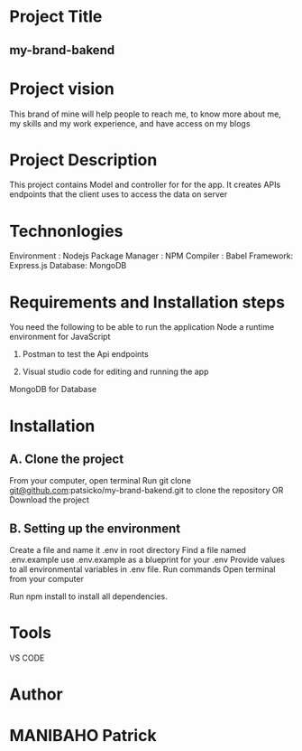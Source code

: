 
# Project Title
## my-brand-bakend
# Project vision
This brand of mine will help people to reach me, to know more about me, my skills and my work experience, and have access on my blogs
# Project Description
 This project contains Model and controller for for the app. It creates APIs endpoints that the client uses to access the data on server
# Technonlogies
Environment : Nodejs
Package Manager : NPM
Compiler : Babel
Framework: Express.js
Database: MongoDB

# Requirements and Installation steps

You need the following to be able to run the application
Node a runtime environment for JavaScript

1. Postman to test the Api endpoints

2. Visual studio code for editing and running the app

MongoDB for Database

# Installation
## A. Clone the project
From your computer, open terminal
Run git clone git@github.com:patsicko/my-brand-bakend.git to clone the repository OR Download the project
## B. Setting up the environment
Create a file and name it .env in root directory
Find a file named .env.example
use .env.example as a blueprint for your .env
Provide values to all environmental variables in .env file.
Run commands
Open terminal from your computer

Run npm install to install all dependencies.

# Tools
VS CODE
# Author
# MANIBAHO Patrick



